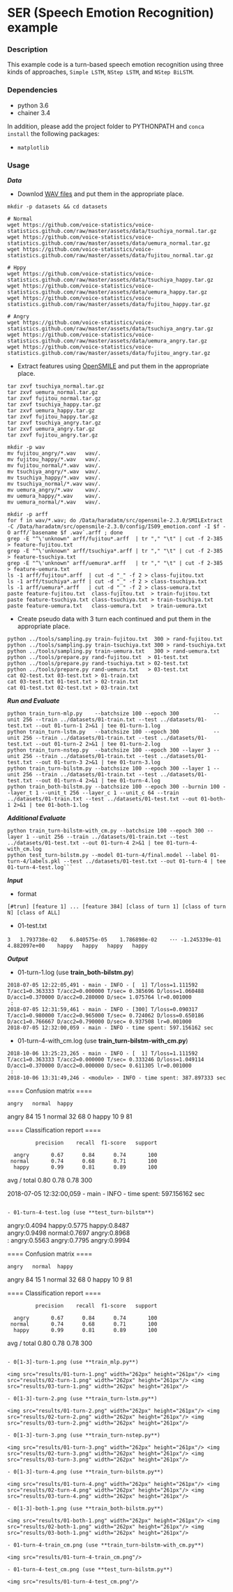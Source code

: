 # SER (Speech Emotion Recognition) example

### Description

This example code is a turn-based speech emotion recognition using three kinds of approaches, `Simple LSTM`, `NStep LSTM`, and `NStep BiLSTM`.

### Dependencies
- python 3.6
- chainer 3.4

In addition, please add the project folder to PYTHONPATH and `conca install` the following packages:
- `matplotlib`

### Usage ###

***Data***

  - Downlod [WAV files](http://voice-statistics.github.io/) and put them in the appropriate place.

```
mkdir -p datasets && cd datasets

# Normal
wget https://github.com/voice-statistics/voice-statistics.github.com/raw/master/assets/data/tsuchiya_normal.tar.gz	
wget https://github.com/voice-statistics/voice-statistics.github.com/raw/master/assets/data/uemura_normal.tar.gz
wget https://github.com/voice-statistics/voice-statistics.github.com/raw/master/assets/data/fujitou_normal.tar.gz

# Hppy
wget https://github.com/voice-statistics/voice-statistics.github.com/raw/master/assets/data/tsuchiya_happy.tar.gz
wget https://github.com/voice-statistics/voice-statistics.github.com/raw/master/assets/data/uemura_happy.tar.gz
wget https://github.com/voice-statistics/voice-statistics.github.com/raw/master/assets/data/fujitou_happy.tar.gz
 
# Angry
wget https://github.com/voice-statistics/voice-statistics.github.com/raw/master/assets/data/tsuchiya_angry.tar.gz
wget https://github.com/voice-statistics/voice-statistics.github.com/raw/master/assets/data/uemura_angry.tar.gz
wget https://github.com/voice-statistics/voice-statistics.github.com/raw/master/assets/data/fujitou_angry.tar.gz
```

  - Extract features using [OpenSMILE](https://audeering.com/technology/opensmile/) and put them in the appropriate place.

```
tar zxvf tsuchiya_normal.tar.gz
tar zxvf uemura_normal.tar.gz
tar zxvf fujitou_normal.tar.gz
tar zxvf tsuchiya_happy.tar.gz
tar zxvf uemura_happy.tar.gz
tar zxvf fujitou_happy.tar.gz
tar zxvf tsuchiya_angry.tar.gz
tar zxvf uemura_angry.tar.gz
tar zxvf fujitou_angry.tar.gz

mkdir -p wav
mv fujitou_angry/*.wav   wav/.
mv fujitou_happy/*.wav   wav/.
mv fujitou_normal/*.wav  wav/.
mv tsuchiya_angry/*.wav  wav/.
mv tsuchiya_happy/*.wav  wav/.
mv tsuchiya_normal/*.wav wav/.
mv uemura_angry/*.wav    wav/.
mv uemura_happy/*.wav    wav/.
mv uemura_normal/*.wav   wav/.

mkdir -p arff
for f in wav/*.wav; do /Data/haradatm/src/opensmile-2.3.0/SMILExtract -C /Data/haradatm/src/opensmile-2.3.0/config/IS09_emotion.conf -I $f -O arff/`basename $f .wav`.arff ; done
grep -E "^\'unknown" arff/fujitou*.arff  | tr "," "\t" | cut -f 2-385 > feature-fujitou.txt
grep -E "^\'unknown" arff/tsuchiya*.arff | tr "," "\t" | cut -f 2-385 > feature-tsuchiya.txt
grep -E "^\'unknown" arff/uemura*.arff   | tr "," "\t" | cut -f 2-385 > feature-uemura.txt
ls -1 arff/fujitou*.arff  | cut -d "_" -f 2 > class-fujitou.txt
ls -1 arff/tsuchiya*.arff | cut -d "_" -f 2 > class-tsuchiya.txt
ls -1 arff/uemura*.arff   | cut -d "_" -f 2 > class-uemura.txt
paste feature-fujitou.txt  class-fujitou.txt  > train-fujitou.txt
paste feature-tsuchiya.txt class-tsuchiya.txt > train-tsuchiya.txt
paste feature-uemura.txt   class-uemura.txt   > train-uemura.txt
```

  - Create pseudo data with 3 turn each continued and put them in the appropriate place.

```
python ../tools/sampling.py train-fujitou.txt  300 > rand-fujitou.txt
python ../tools/sampling.py train-tsuchiya.txt 300 > rand-tsuchiya.txt
python ../tools/sampling.py train-uemura.txt   300 > rand-uemura.txt
python ../tools/prepare.py rand-fujitou.txt  > 01-test.txt
python ../tools/prepare.py rand-tsuchiya.txt > 02-test.txt
python ../tools/prepare.py rand-uemura.txt   > 03-test.txt
cat 02-test.txt 03-test.txt > 01-train.txt
cat 03-test.txt 01-test.txt > 02-train.txt
cat 01-test.txt 02-test.txt > 03-train.txt
```

***Run and Evaluate***

```
python train_turn-mlp.py    --batchsize 100 --epoch 300           --unit 256 --train ../datasets/01-train.txt --test ../datasets/01-test.txt --out 01-turn-1 2>&1 | tee 01-turn-1.log
python train_turn-lstm.py   --batchsize 100 --epoch 300           --unit 256 --train ../datasets/01-train.txt --test ../datasets/01-test.txt --out 01-turn-2 2>&1 | tee 01-turn-2.log
python train_turn-nstep.py  --batchsize 100 --epoch 300 --layer 3 --unit 256 --train ../datasets/01-train.txt --test ../datasets/01-test.txt --out 01-turn-3 2>&1 | tee 01-turn-3.log
python train_turn-bilstm.py --batchsize 100 --epoch 300 --layer 1 --unit 256 --train ../datasets/01-train.txt --test ../datasets/01-test.txt --out 01-turn-4 2>&1 | tee 01-turn-4.log
python train_both-bilstm.py --batchsize 100 --epoch 300 --burnin 100 --layer_t 1 --unit_t 256 --layer_c 1 --unit_c 64 --train ../datasets/01-train.txt --test ../datasets/01-test.txt --out 01-both-1 2>&1 | tee 01-both-1.log
```

***Additional Evaluate***

```
python train_turn-bilstm-with_cm.py --batchsize 100 --epoch 300 --layer 1 --unit 256 --train ../datasets/01-train.txt --test ../datasets/01-test.txt --out 01-turn-4 2>&1 | tee 01-turn-4-with_cm.log
python test_turn-bilstm.py --model 01-turn-4/final.model --label 01-turn-4/labels.pkl --test ../datasets/01-test.txt --out 01-turn-4 | tee 01-turn-4-test.log```
```

***Input***

- format
```
[#trun] [feature 1] ... [feature 384] [class of turn 1] [class of turn N] [class of ALL]
```

- 01-test.txt
```
3	1.793738e-02	6.840575e-05	1.786898e-02	･･･	-1.245339e-01	4.882097e+00	happy	happy	happy	happy
```


***Output***

- 01-turn-1.log (use **train_both-bilstm.py**)
```
2018-07-05 12:22:05,491 - main - INFO - [  1] T/loss=1.111592 T/acc1=0.363333 T/acc2=0.000000 T/sec= 0.385696 D/loss=1.060488 D/acc1=0.370000 D/acc2=0.280000 D/sec= 1.075764 lr=0.001000
 :
2018-07-05 12:31:59,461 - main - INFO - [300] T/loss=0.090317 T/acc1=0.980000 T/acc2=0.965000 T/sec= 0.724062 D/loss=0.650186 D/acc1=0.766667 D/acc2=0.790000 D/sec= 0.937508 lr=0.001000
2018-07-05 12:32:00,059 - main - INFO - time spent: 597.156162 sec
```

- 01-turn-4-with_cm.log (use **train_turn-bilstm-with_cm.py**)
```
2018-10-06 13:25:23,265 - main - INFO - [  1] T/loss=1.111592 T/acc1=0.363333 T/acc2=0.000000 T/sec= 0.333246 D/loss=1.049114 D/acc1=0.370000 D/acc2=0.000000 D/sec= 0.611305 lr=0.001000
 :
2018-10-06 13:31:49,246 - <module> - INFO - time spent: 387.897333 sec
```

==== Confusion matrix ====

	angry	normal	happy
angry	84	15	1
normal	32	68	0
happy	10	9	81

==== Classification report ====

             precision    recall  f1-score   support

      angry       0.67      0.84      0.74       100
     normal       0.74      0.68      0.71       100
      happy       0.99      0.81      0.89       100

avg / total       0.80      0.78      0.78       300

2018-07-05 12:32:00,059 - main - INFO - time spent: 597.156162 sec
```

- 01-turn-4-test.log (use **test_turn-bilstm**)
```
angry:0.4094	happy:0.5775	happy:0.8487	
angry:0.9498	normal:0.7697	angry:0.8968	
 :
angry:0.5563	angry:0.7795	angry:0.9994	

==== Confusion matrix ====

	angry	normal	happy
angry	84	15	1
normal	32	68	0
happy	10	9	81

==== Classification report ====

             precision    recall  f1-score   support

      angry       0.67      0.84      0.74       100
     normal       0.74      0.68      0.71       100
      happy       0.99      0.81      0.89       100

avg / total       0.80      0.78      0.78       300
```

- 0[1-3]-turn-1.png (use **train_mlp.py**)

<img src="results/01-turn-1.png" width="262px" height="261px"/> <img src="results/02-turn-1.png" width="262px" height="261px"/> <img src="results/03-turn-1.png" width="262px" height="261px"/>

- 0[1-3]-turn-2.png (use **train_turn-lstm.py**)

<img src="results/01-turn-2.png" width="262px" height="261px"/> <img src="results/02-turn-2.png" width="262px" height="261px"/> <img src="results/03-turn-2.png" width="262px" height="261px"/>

- 0[1-3]-turn-3.png (use **train_turn-nstep.py**)

<img src="results/01-turn-3.png" width="262px" height="261px"/> <img src="results/02-turn-3.png" width="262px" height="261px"/> <img src="results/03-turn-3.png" width="262px" height="261px"/>

- 0[1-3]-turn-4.png (use **train_turn-bilstm.py**)

<img src="results/01-turn-4.png" width="262px" height="261px"/> <img src="results/02-turn-4.png" width="262px" height="261px"/> <img src="results/03-turn-4.png" width="262px" height="261px"/>

- 0[1-3]-both-1.png (use **train_both-bilstm.py**)

<img src="results/01-both-1.png" width="262px" height="261px"/> <img src="results/02-both-1.png" width="262px" height="261px"/> <img src="results/03-both-1.png" width="262px" height="261px"/>

- 01-turn-4-train_cm.png (use **train_turn-bilstm-with_cm.py**)

<img src="results/01-turn-4-train_cm.png"/>

- 01-turn-4-test_cm.png (use **test_turn-bilstm.py**)

<img src="results/01-turn-4-test_cm.png"/>

